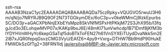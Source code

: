 ssh-rsa AAAAB3NzaC1yc2EAAAADAQABAAABAQDa75czRpky+VQUGVO5rwuU3H6m/qN/jo7NRYRJB9Q9OF2N73TGGkymDEx/6oC3p+v0keWMmCj9lzkEpurbsSC/DO3jr+aGACXPbNnjEXbEYsMpz8SkVNfMSPxHtPKkjM72S3JhX95b/I3fqgJcd3o3ELohqwMVP07x/KAKp9bsJ6E/48mKl71unVwhcdp1B71Dmf8jKfM3blYDYHVnWHyYc6kepGSaTqf5doBTkToFEN27h61VnSYXEiTUydDvaNkk5m2E2iB7xJQR0fepqGsvzCMG3VyU/EAfZ6+4py9+Vxrg+DTHW7Bb9HdP90HukEFMWDkSzGfTg2+38FRN1Idj javiersilva@MBP-de-Javier.iptv.microsoft.com
